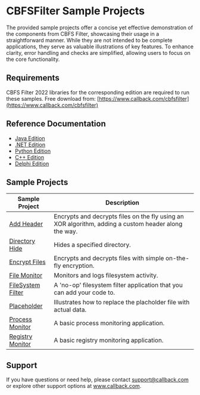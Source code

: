 # CBFSFilter Sample Projects
The provided sample projects offer a concise yet effective demonstration of the components from CBFS Filter, showcasing their usage in a straightforward manner. While they are not intended to be complete applications, they serve as valuable illustrations of key features. To enhance clarity, error handling and checks are simplified, allowing users to focus on the core functionality.

## Requirements
CBFS Filter 2022 libraries for the corresponding edition are required to run these samples.  Free download from: [https://www.callback.com/cbfsfilter](https://www.callback.com/cbfsfilter)

## Reference Documentation
* [Java Edition](https://cdn.callback.com/help/CFH/java/)
* [.NET Edition](https://cdn.callback.com/help/CFH/cs/)
* [Python Edition](https://cdn.callback.com/help/CFH/py/)
* [C++ Edition](https://cdn.callback.com/help/CFH/cpp/)
* [Delphi Edition](https://cdn.callback.com/help/CFH/dlp/)

## Sample Projects
| Sample Project | Description |
| --- | --- |
| [Add Header](./CBFS%20Filter%20Samples/Add%20Header) | Encrypts and decrypts files on the fly using an XOR algorithm, adding a custom header along the way. |
| [Directory Hide](./CBFS%20Filter%20Samples/Directory%20Hide) | Hides a specified directory. |
| [Encrypt Files](./CBFS%20Filter%20Samples/Encrypt%20Files) | Encrypts and decrypts files with simple on-the-fly encryption. |
| [File Monitor](./CBFS%20Filter%20Samples/File%20Monitor) | Monitors and logs filesystem activity. |
| [FileSystem Filter](./CBFS%20Filter%20Samples/FileSystem%20Filter) | A 'no-op' filesystem filter application that you can add your code to. |
| [Placeholder](./CBFS%20Filter%20Samples/Placeholder) | Illustrates how to replace the placholder file with actual data. |
| [Process Monitor](./CBFS%20Filter%20Samples/Process%20Monitor) | A basic process monitoring application. |
| [Registry Monitor](./CBFS%20Filter%20Samples/Registry%20Monitor) | A basic registry monitoring application. |

## Support
If you have questions or need help, please contact support@callback.com or explore other support options 
at www.callback.com.
